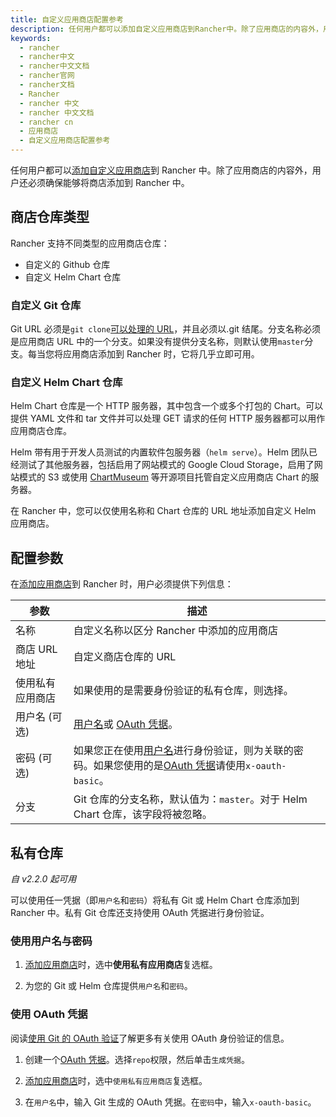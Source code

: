 ```yaml
---
title: 自定义应用商店配置参考
description: 任何用户都可以添加自定义应用商店到Rancher中。除了应用商店的内容外，用户还必须确保能够将商店添加到 Rancher 中。Rancher 支持不同类型的应用商店仓库，自定义的 Github 仓库和自定义 Helm Chart 仓库。
keywords:
  - rancher
  - rancher中文
  - rancher中文文档
  - rancher官网
  - rancher文档
  - Rancher
  - rancher 中文
  - rancher 中文文档
  - rancher cn
  - 应用商店
  - 自定义应用商店配置参考
---
```


任何用户都可以[添加自定义应用商店](/docs/rancher2.5/helm-charts/legacy-catalogs/creating-apps/_index)到 Rancher 中。除了应用商店的内容外，用户还必须确保能够将商店添加到 Rancher 中。

## 商店仓库类型

Rancher 支持不同类型的应用商店仓库：

- 自定义的 Github 仓库
- 自定义 Helm Chart 仓库

### 自定义 Git 仓库

Git URL 必须是`git clone`[可以处理的 URL](https://git-scm.com/docs/git-clone#_git_urls_a_id_urls_a)，并且必须以.git 结尾。分支名称必须是应用商店 URL 中的一个分支。如果没有提供分支名称，则默认使用`master`分支。每当您将应用商店添加到 Rancher 时，它将几乎立即可用。

### 自定义 Helm Chart 仓库

Helm Chart 仓库是一个 HTTP 服务器，其中包含一个或多个打包的 Chart。可以提供 YAML 文件和 tar 文件并可以处理 GET 请求的任何 HTTP 服务器都可以用作应用商店仓库。

Helm 带有用于开发人员测试的内置软件包服务器（`helm serve`）。Helm 团队已经测试了其他服务器，包括启用了网站模式的 Google Cloud Storage，启用了网站模式的 S3 或使用 [ChartMuseum](https://github.com/helm/chartmuseum) 等开源项目托管自定义应用商店 Chart 的服务器。

在 Rancher 中，您可以仅使用名称和 Chart 仓库的 URL 地址添加自定义 Helm 应用商店。

## 配置参数

在[添加应用商店](/docs/rancher2.5/helm-charts/legacy-catalogs/adding-catalogs/_index)到 Rancher 时，用户必须提供下列信息：

| 参数             | 描述                                                                                                                             |
| ---------------- | -------------------------------------------------------------------------------------------------------------------------------- |
| 名称             | 自定义名称以区分 Rancher 中添加的应用商店                                                                                        |
| 商店 URL 地址    | 自定义商店仓库的 URL                                                                                                             |
| 使用私有应用商店 | 如果使用的是需要身份验证的私有仓库，则选择。                                                                                     |
| 用户名 (可选)    | [用户名](#用户名)或 [OAuth 凭据](#使用-oauth-凭据)。                                                                             |
| 密码 (可选)      | 如果您正在使用[用户名](#用户名)进行身份验证，则为关联的密码。如果您使用的是[OAuth 凭据](#使用-oauth-凭据)请使用`x-oauth-basic`。 |
| 分支             | Git 仓库的分支名称，默认值为：`master`。对于 Helm Chart 仓库，该字段将被忽略。                                                   |

## 私有仓库

_自 v2.2.0 起可用_

可以使用任一凭据（即`用户名`和`密码`）将私有 Git 或 Helm Chart 仓库添加到 Rancher 中。私有 Git 仓库还支持使用 OAuth 凭据进行身份验证。

### 使用用户名与密码

1. [添加应用商店](/docs/rancher2.5/helm-charts/legacy-catalogs/adding-catalogs/_index)时，选中**使用私有应用商店**复选框。

2. 为您的 Git 或 Helm 仓库提供`用户名`和`密码`。

### 使用 OAuth 凭据

阅读[使用 Git 的 OAuth 验证](https://github.blog/2012-09-21-easier-builds-and-deployments-using-git-over-https-and-oauth/)了解更多有关使用 OAuth 身份验证的信息。

1. 创建一个[OAuth 凭据](https://github.com/settings/tokens)。选择`repo`权限，然后单击`生成凭据`。

2. [添加应用商店](/docs/rancher2.5/helm-charts/legacy-catalogs/adding-catalogs/_index)时，选中`使用私有应用商店`复选框。

3. 在`用户名`中，输入 Git 生成的 OAuth 凭据。在`密码`中，输入`x-oauth-basic`。
